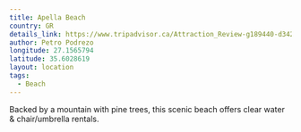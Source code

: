 ```yaml
---
title: Apella Beach
country: GR
details_link: https://www.tripadvisor.ca/Attraction_Review-g189440-d3422051-Reviews-Apella_Beach-Karpathos_Dodecanese_South_Aegean.html
author: Petro Podrezo
longitude: 27.1565794
latitude: 35.6028619
layout: location
tags:
  - Beach
---
```

Backed by a mountain with pine trees, this scenic beach offers clear water & chair/umbrella rentals.